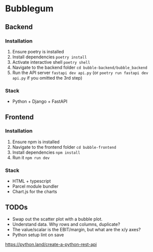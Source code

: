 # Bubblegum

## Backend
### Installation
1. Ensure poetry is installed
2. Install dependencies `poetry install`
3. Activate interactive shell `poetry shell`
4. Navigate to the backend folder `cd bubble-backend/bubble_backend`
5. Run the API server `fastapi dev api.py` (or `poetry run fastapi dev api.py` if you omitted the 3rd step)

### Stack
- Python + Django + FastAPI


## Frontend
### Installation
1. Ensure npm is installed
2. Navigate to the frontend folder `cd bubble-frontend`
3. Install dependencies `npm install`
4. Run it `npm run dev`

### Stack
- HTML + typescript
- Parcel module bundler
- Chart.js for the charts


## TODOs
- Swap out the scatter plot with a bubble plot.
- Understand data. Why rows and columns, duplicate?
- The value/scalar is the EBIT/margin, but what are the x/y axes?
- Python setup lint on save


https://python.land/create-a-python-rest-api